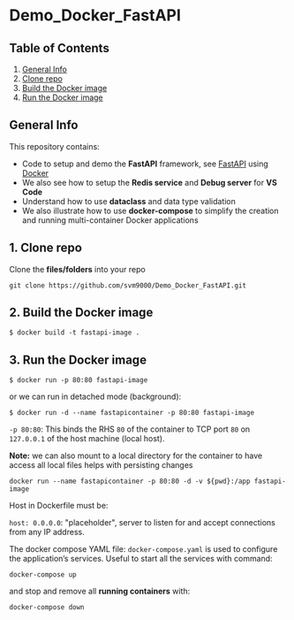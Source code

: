 # Demo_Docker_FastAPI

## Table of Contents
1. [General Info](#1)
2. [Clone repo](#2)
3. [Build the Docker image](#3)
4. [Run the Docker image](#4)

<a name="1"></a>
## General Info
This repository contains:
  * Code to setup and demo the **FastAPI** framework, see [FastAPI](https://fastapi.tiangolo.com/) using [Docker](https://docs.docker.com/desktop/)
  * We also see how to setup the **Redis service** and **Debug server** for **VS Code**
  * Understand how to use **dataclass** and data type validation
  * We also illustrate how to use **docker-compose** to simplify the creation and running multi-container Docker applications

<a name="2"></a>
## 1. Clone repo
Clone the **files/folders** into your repo 
```
git clone https://github.com/svm9000/Demo_Docker_FastAPI.git

```
<a name="3"></a>
## 2. Build the Docker image
```console
$ docker build -t fastapi-image . 
```

<a name="4"></a>
## 3. Run the Docker image

```console
$ docker run -p 80:80 fastapi-image
```
or we can run in detached mode (background):

```console
$ docker run -d --name fastapicontainer -p 80:80 fastapi-image
```
`-p 80:80`: This binds the RHS `80` of the container to TCP port `80` on `127.0.0.1` of the host machine (local host). 

**Note:** we can also mount to a local directory for the container to have access all local files helps with persisting changes
```
docker run --name fastapicontainer -p 80:80 -d -v ${pwd}:/app fastapi-image
```
Host in Dockerfile must be:

`host: 0.0.0.0`: "placeholder", server to listen for and accept connections from any IP address.

The docker compose YAML file: `docker-compose.yaml` is used to configure the application’s services. 
Useful to start all the services with command:
```
docker-compose up
```
and stop and remove all **running containers** with:
```
docker-compose down
```

